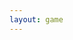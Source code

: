```yaml
---
layout: game
---
```


<script>
    // Redirect to the last game
    window.location.href = "{{ site.baseurl }}/{{ site.games | size }}";
</script>